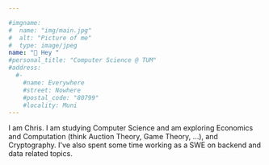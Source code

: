 ```yaml
---

#imgname:
#  name: "img/main.jpg"
#  alt: "Picture of me"
#  type: image/jpeg
name: "👋 Hey "
#personal_title: "Computer Science @ TUM"
#address:
  #-
    #name: Everywhere
    #street: Nowhere
    #postal_code: "80799"
    #locality: Muni
---
```


I am Chris. I am studying Computer Science and am exploring Economics and Computation (think Auction Theory, Game Theory, ...), and Cryptography.
I've also spent some time working as a SWE on backend and data related topics.


<!--* I lived in 3 countries (🇸🇬🇩🇪🇦🇹) and been to 18 (🇺🇸🇯🇵🇳🇱🇧🇪🇫🇷🇲🇹🇨🇭🇭🇺🇸🇰🇨🇿🇧🇬🇬🇧🇭🇷🇸🇮🇮🇹)
#* I do enjoy Specialty Coffee (review and link here) and napoletan pizza
#* I do run and cycle link Strava here - (My half marathon best is 1:30:59h)
#* I enjoy reading and have read over 150 books. # link here

#* Currently exploring Politics, Philosophy, and Economics for fun
#* My geek code is -->
